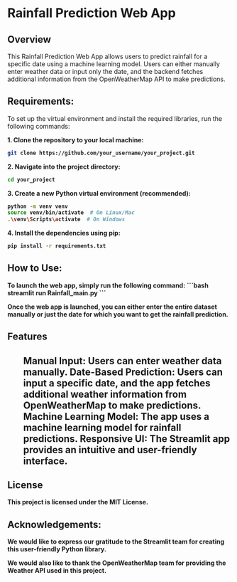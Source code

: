 
<h1>Rainfall Prediction Web App</h1>

<h2>Overview</h2>
<p>This Rainfall Prediction Web App allows users to predict rainfall for a specific date using a machine learning model. Users can either manually enter weather data or input only the date, and the backend fetches additional information from the OpenWeatherMap API to make predictions.<p>

<h2>Requirements:</h2>
To set up the virtual environment and install the required libraries, run the following commands:

<b>1. Clone the repository to your local machine:<b>
```bash
git clone https://github.com/your_username/your_project.git
```
<b>2. Navigate into the project directory:<b>
```bash
cd your_project
```
<b>3. Create a new Python virtual environment (recommended):<b>
```bash
python -m venv venv
source venv/bin/activate  # On Linux/Mac
.\venv\Scripts\activate  # On Windows
```
<b>4. Install the dependencies using pip:<b>
```bash
pip install -r requirements.txt
```

<h2>How to Use:</h2>
To launch the web app, simply run the following command:
```bash
streamlit run Rainfall_main.py
```

Once the web app is launched, you can either enter the entire dataset manually or just the date for which you want to get the rainfall prediction.

<h2>Features<h2>
<ol>
<l1>Manual Input: Users can enter weather data manually.</l1>
<l1>Date-Based Prediction: Users can input a specific date, and the app fetches additional weather information from OpenWeatherMap to make predictions.</l1>
<l1>Machine Learning Model: The app uses a machine learning model for rainfall predictions.</l1>
<l1>Responsive UI: The Streamlit app provides an intuitive and user-friendly interface.</l1>
</ol>

<h2>License</h2>
This project is licensed under the MIT License.

<h2>Acknowledgements:</h2>
We would like to express our gratitude to the Streamlit team for creating this user-friendly Python library.

We would also like to thank the OpenWeatherMap team for providing the Weather API used in this project.